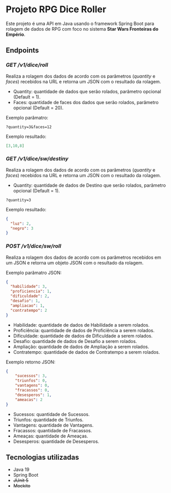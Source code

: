 # Projeto RPG Dice Roller

Este projeto é uma API em Java usando o framework Spring Boot para rolagem de dados de RPG com foco no sistema **Star Wars Fronteiras do Empério**.

## Endpoints

### *GET /v1/dice/roll*

Realiza a rolagem dos dados de acordo com os parâmetros (*quantity* e *faces*) recebidos na URL e retorna um JSON com o resultado da rolagem.

- Quantity: quantidade de dados que serão rolados, parâmetro opcional (Default = 1).
- Faces: quantidade de faces dos dados que serão rolados, parâmetro opcional (Default = 20).

Exemplo parâmatro:
```curl
?quantity=3&faces=12
```

Exemplo resultado:
```json
[3,10,8]
```

### *GET /v1/dice/sw/destiny*

Realiza a rolagem dos dados de acordo com os parâmetros (*quantity* e *faces*) recebidos na URL e retorna um JSON com o resultado da rolagem.

- Quantity: quantidade de dados de Destino que serão rolados, parâmetro opcional (Default = 1).

```curl
?quantity=3
```

Exemplo resultado:
```json
{
  "luz": 2,
  "negro": 3
}
```

### *POST /v1/dice/sw/roll*

Realiza a rolagem dos dados de acordo com os parâmetros recebidos em um JSON e retorna um objeto JSON com o resultado da rolagem.


Exemplo parâmatro JSON:
```json
{
  "habilidade": 3,
  "proficiencia": 1,
  "dificuldade": 2,
  "desafio": 1,
  "ampliacao": 1,
  "contratempo": 2
}
```

- Habilidade: quantidade de dados de Habilidade a serem rolados.
- Proficiência: quantidade de dados de Proficiência a serem rolados.
- Dificuldade: quantidade de dados de Dificuldade a serem rolados.
- Desafio: quantidade de dados de Desafio a serem rolados.
- Ampliação: quantidade de dados de Ampliação a serem rolados.
- Contratempo: quantidade de dados de Contratempo a serem rolados.


Exemplo retorno JSON:
```json
{
    "sucessos": 3,
    "triunfos": 0,
    "vantagens": 0,
    "fracassos": 0,
    "desesperos": 1,
    "ameacas": 2
}
```

- Sucessos: quantidade de Sucessos.
- Triunfos: quantidade de Triunfos.
- Vantagens: quantidade de Vantagens.
- Fracassos: quantidade de Fracassos.
- Ameaças: quantidade de Ameaças.
- Desesperos: quantidade de Desesperos.

## Tecnologias utilizadas

- Java 19
- Spring Boot
- ~~JUnit 5~~
- ~~Mockito~~

